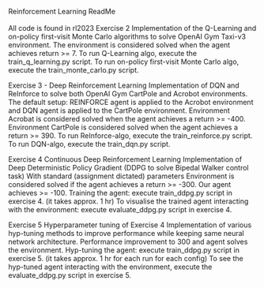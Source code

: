 Reinforcement Learning ReadMe\
\
All code is found in rl2023
Exercise 2
Implementation of the Q-Learning and on-policy first-visit Monte Carlo algorithms to solve OpenAI Gym Taxi-v3 environment.
The environment is considered solved when the agent achieves return >= 7.
To run Q-Learning algo, execute the train_q_learning.py script.
To run on-policy first-visit Monte Carlo algo, execute the train_monte_carlo.py script.


Exercise 3 - Deep Reinforcement Learning 
Implementation of DQN and ReInforce to solve both OpenAI Gym CartPole and Acrobot environments. The default setup: REINFORCE agent is applied to the Acrobot environment and DQN agent is applied to the CartPole environment.
Environment Acrobat is considered solved when the agent achieves a return >= -400.
Environment CartPole is considered solved when the agent achieves a return >= 390.
To run ReInforce-algo, execute the train_reinforce.py script.
To run DQN-algo, execute the train_dqn.py script.

Exercise 4 Continuous Deep Reinforcement Learning 
Implementation of Deep Deterministic Policy Gradient (DDPG to solve Bipedal Walker control task) 
With standard (assignment dictated) parameters Environment is considered solved if the agent achieves a return >= -300. Our agent achieves >= -100.
Training the agent:  execute train_ddpg.py script in exercise 4. (it takes approx. 1 hr)
To visualise the trained agent interacting with the environment: execute evaluate_ddpg.py script in exercise 4.

Exercise 5 Hyperparameter tuning of Exercise 4
Implementation of various hyp-tuning methods to improve performance while keeping same neural network architecture. 
Performance improvement to 300 and agent solves the environment. 
Hyp-tuning the agent:  execute train_ddpg.py script in exercise 5. (it takes approx. 1 hr for each run for each config)
To see the hyp-tuned agent interacting with the environment, execute the evaluate_ddpg.py script in exercise 5.
